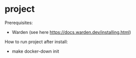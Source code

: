 # project

Prerequisites:

* Warden (see here https://docs.warden.dev/installing.html)

How to run project after install:

* make docker-down init

